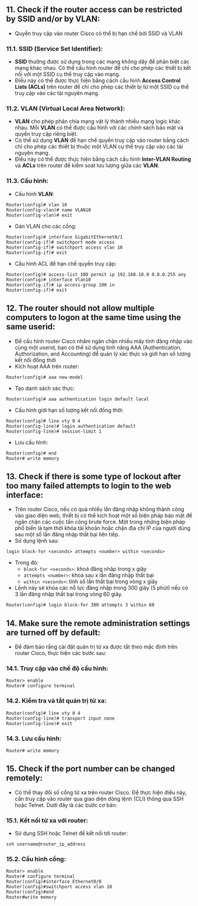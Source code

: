 ## 11. Check if the router access can be restricted by SSID and/or by VLAN: 
- Quyền truy cập vào router Cisco có thể bị hạn chế bởi SSID và VLAN
### 11.1. SSID (Service Set Identifier):
- **SSID** thường được sử dụng trong các mạng không dây để phân biệt các mạng khác nhau. Có thể cấu hình router để chỉ cho phép các thiết bị kết nối với một SSID cụ thể truy cập vào mạng.
- Điều này có thể được thực hiện bằng cách cấu hình **Access Control Lists (ACLs)** trên router để chỉ cho phép các thiết bị từ một SSID cụ thể truy cập vào các tài nguyên mạng.
### 11.2. VLAN (Virtual Local Area Network):
- **VLAN** cho phép phân chia mạng vật lý thành nhiều mạng logic khác nhau. Mỗi **VLAN** có thể được cấu hình với các chính sách bảo mật và quyền truy cập riêng biệt.
- Có thể sử dụng **VLAN** để hạn chế quyền truy cập vào router bằng cách chỉ cho phép các thiết bị thuộc một VLAN cụ thể truy cập vào các tài nguyên mạng.
- Điều này có thể được thực hiện bằng cách cấu hình **Inter-VLAN Routing** và **ACLs** trên router để kiểm soát lưu lượng giữa các **VLAN**.

### 11.3. Cấu hình:
- Cấu hình **VLAN**:
```
Router(config)# vlan 10
Router(config-vlan)# name VLAN10
Router(config-vlan)# exit
```
- Gán VLAN cho các cổng:
```
Router(config)# interface GigabitEthernet0/1
Router(config-if)# switchport mode access
Router(config-if)# switchport access vlan 10
Router(config-if)# exit
```
- Cấu hình ACL để hạn chế quyền truy cập:
```
Router(config)# access-list 100 permit ip 192.168.10.0 0.0.0.255 any
Router(config)# interface Vlan10
Router(config-if)# ip access-group 100 in
Router(config-if)# exit
```

## 12. The router should not allow multiple computers to logon at the same time using the same userid:
- Để cấu hình router Cisco nhằm ngăn chặn nhiều máy tính đăng nhập vào cùng một userid, bạn có thể sử dụng tính năng AAA (Authentication, Authorization, and Accounting) để quản lý xác thực và giới hạn số lượng kết nối đồng thời
- Kích hoạt AAA trên router:
```
Router(config)# aaa new-model
```
- Tạo danh sách xác thực:
```
Router(config)# aaa authentication login default local
```
- Cấu hình giới hạn số lượng kết nối đồng thời:
```
Router(config)# line vty 0 4
Router(config-line)# login authentication default
Router(config-line)# session-limit 1
```
- Lưu cấu hình:
```
Router(config)# end
Router# write memory
```

## 13. Check if there is some type of lockout after too many failed attempts to login to the web interface:
- Trên router Cisco, nếu có quá nhiều lần đăng nhập không thành công vào giao diện web, thiết bị có thể kích hoạt một số biện pháp bảo mật để ngăn chặn các cuộc tấn công brute force. Một trong những biện pháp phổ biến là tạm thời khóa tài khoản hoặc chặn địa chỉ IP của người dùng sau một số lần đăng nhập thất bại liên tiếp.
- Sử dụng lệnh sau:
```
login block-for <seconds> attempts <number> within <seconds>
```
- Trong đó:
  - `block-for <seconds>`: khoá đăng nhập trong x giây
  - `attempts <number>`: khoá sau x lần đăng nhập thất bại
  - `within <seconds>`: tính số lần thất bại trong vòng x giây
- Lệnh này sẽ khóa các nỗ lực đăng nhập trong 300 giây (5 phút) nếu có 3 lần đăng nhập thất bại trong vòng 60 giây.
```shell
Router(config)# login block-for 300 attempts 3 within 60
```

## 14. 	Make sure the remote administration settings are turned off by default: 
- Để đảm bảo rằng cài đặt quản trị từ xa được tắt theo mặc định trên router Cisco, thực hiện các bước sau:
### 14.1. Truy cập vào chế độ cấu hình:
```
Router> enable
Router# configure terminal
```

### 14.2. Kiểm tra và tắt quản trị từ xa: 
```
Router(config)# line vty 0 4
Router(config-line)# transport input none
Router(config-line)# exit
```

### 14.3. Lưu cấu hình:
```
Router# write memory
```

## 15. 	Check if the port number can be changed remotely:
- Có thể thay đổi số cổng từ xa trên router Cisco. Để thực hiện điều này, cần truy cập vào router qua giao diện dòng lệnh (CLI) thông qua SSH hoặc Telnet. Dưới đây là các bước cơ bản:
### 15.1. Kết nối từ xa với router:
- Sử dụng SSH hoặc Telnet để kết nối tới router:
```
ssh username@router_ip_address
```
### 15.2. Cấu hình cổng: 

```shell
Router> enable
Router# configure terminal
Router(config)#interface Ethernet0/0
Router(config)#switchport access vlan 10
Router(config)#end
Router#write memory
```

